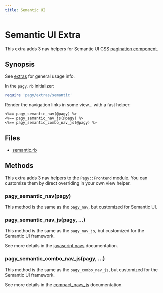 ```yaml
---
title: Semantic UI
---
```

# Semantic UI Extra

This extra adds 3 nav helpers for Semantic UI CSS [pagination component](https://semantic-ui.com/collections/menu.html#pagination).

## Synopsis

See [extras](../extras.md) for general usage info.

In the `pagy.rb` initializer:

```ruby
require 'pagy/extras/semantic'
```

Render the navigation links in some view...
with a fast helper:

```erb
<%== pagy_semantic_nav(@pagy) %>
<%== pagy_semantic_nav_js(@pagy) %>
<%== pagy_semantic_combo_nav_js(@pagy) %>
```

## Files

- [semantic.rb](https://github.com/ddnexus/pagy/blob/master/lib/pagy/extras/semantic.rb)

## Methods

This extra adds 3 nav helpers to the `Pagy::Frontend` module. You can customize them by direct overriding in your own view helper.

### pagy_semantic_nav(pagy)

This method is the same as the `pagy_nav`, but customized for Semantic UI.

### pagy_semantic_nav_js(pagy, ...)

This method is the same as the `pagy_nav_js`, but customized for the Semantic UI framework.

See more details in the [javascript navs](navs.md#javascript-navs) documentation.

### pagy_semantic_combo_nav_js(pagy, ...)

This method is the same as the `pagy_combo_nav_js`, but customized for the Semantic UI framework.

See more details in the [compact_navs_js](navs.md#javascript-combo-navs)  documentation.
